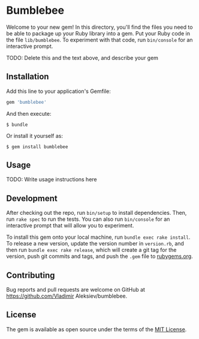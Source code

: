 # Bumblebee

Welcome to your new gem! In this directory, you'll find the files you need to be able to package up your Ruby library into a gem. Put your Ruby code in the file `lib/bumblebee`. To experiment with that code, run `bin/console` for an interactive prompt.

TODO: Delete this and the text above, and describe your gem

## Installation

Add this line to your application's Gemfile:

```ruby
gem 'bumblebee'
```

And then execute:

    $ bundle

Or install it yourself as:

    $ gem install bumblebee

## Usage

TODO: Write usage instructions here

## Development

After checking out the repo, run `bin/setup` to install dependencies. Then, run `rake spec` to run the tests. You can also run `bin/console` for an interactive prompt that will allow you to experiment.

To install this gem onto your local machine, run `bundle exec rake install`. To release a new version, update the version number in `version.rb`, and then run `bundle exec rake release`, which will create a git tag for the version, push git commits and tags, and push the `.gem` file to [rubygems.org](https://rubygems.org).

## Contributing

Bug reports and pull requests are welcome on GitHub at https://github.com/Vladimir Aleksiev/bumblebee.


## License

The gem is available as open source under the terms of the [MIT License](http://opensource.org/licenses/MIT).

